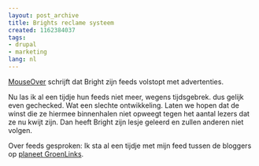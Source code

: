 ```yaml
---
layout: post_archive
title: Brights reclame systeem
created: 1162384037
tags:
- drupal
- marketing
lang: nl
---
```

[MouseOver](http://www.mouseover.be/?p=410) schrijft dat Bright zijn feeds volstopt met advertenties.

Nu las ik al een tijdje hun feeds niet meer, wegens tijdsgebrek. dus gelijk even gechecked. Wat een slechte ontwikkeling. Laten we hopen dat de winst die ze hiermee binnenhalen niet opweegt tegen het aantal lezers dat ze nu kwijt zijn. Dan heeft Bright zijn lesje geleerd en zullen anderen niet volgen.

Over feeds gesproken: Ik sta al een tijdje met mijn feed tussen de bloggers op [planeet GroenLinks](http://www.planeetgroenlinks.nl/). 
